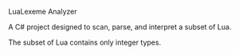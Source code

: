 LuaLexeme Analyzer 

A C# project designed to scan, parse, and interpret a subset of Lua. 

The subset of Lua contains only integer types. 
